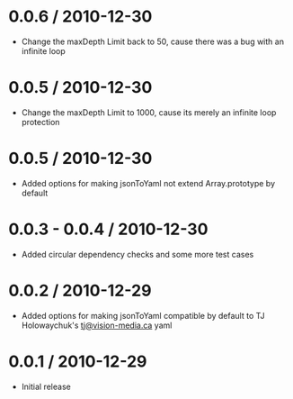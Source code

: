 0.0.6 / 2010-12-30
==================

  * Change the maxDepth Limit back to 50, cause there was a bug with an infinite loop
  
0.0.5 / 2010-12-30
==================

  * Change the maxDepth Limit to 1000, cause its merely an infinite loop protection
  
0.0.5 / 2010-12-30
==================

  * Added options for making jsonToYaml not extend Array.prototype by default
  
0.0.3 - 0.0.4 / 2010-12-30
==================

   * Added circular dependency checks and some more test cases
  
0.0.2 / 2010-12-29
==================

  * Added options for making jsonToYaml compatible by default to TJ Holowaychuk's <tj@vision-media.ca> yaml
  
0.0.1 / 2010-12-29
==================

  * Initial release
